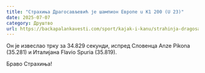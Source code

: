 ```yaml
---
title: "Страхиња Драгосављевић је шампион Европе u K1 200 (U 23)"
date: 2025-07-07
category: Друштво
url: https://backapalankavesti.com/sport/kajak-i-kanu/strahinja-dragosavljevic-je-samion-evrope-u-k1-200-u-23/
---
```


Он је извеслао трку за 34.829 секунди, испред Словенца Anze Pikona (35.281) и Италијана Flavio Spuria (35.819).

Браво Страхиња!
